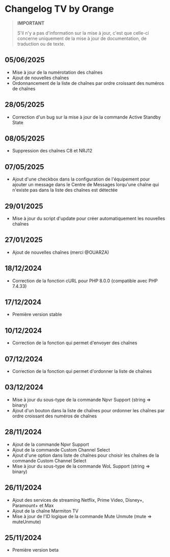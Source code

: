 # Changelog TV by Orange

> **IMPORTANT**
>
> S'il n'y a pas d'information sur la mise à jour, c'est que celle-ci concerne uniquement de la mise à jour de documentation, de traduction ou de texte.

## 05/06/2025

- Mise à jour de la numérotation des chaînes
- Ajout de nouvelles chaînes
- Ordonnancement de la liste de chaînes par ordre croissant des numéros de chaînes

## 28/05/2025

- Correction d'un bug sur la mise à jour de la commande Active Standby State

## 08/05/2025

- Suppression des chaînes C8 et NRJ12

## 07/05/2025

- Ajout d'une checkbox dans la configuration de l'équipement pour ajouter un message dans le Centre de Messages lorqu'une chaîne qui n'existe pas dans la liste des chaînes est détectée

## 29/01/2025

- Mise à jour du script d'update pour créer automatiquement les nouvelles chaînes

## 27/01/2025

- Ajout de nouvelles chaînes (merci @OUARZA)

## 18/12/2024

- Correction de la fonction cURL pour PHP 8.0.0 (compatible avec PHP 7.4.33)

## 17/12/2024

- Première version stable

## 10/12/2024

- Correction de la fonction qui permet d'envoyer des chaînes

## 07/12/2024

- Correction de la fonction qui permet d'ordonner la liste de chaînes

## 03/12/2024

- Mise à jour du sous-type de la commande Npvr Support (string => binary)
- Ajout d'un bouton dans la liste de chaînes pour ordonner les chaînes par ordre croissant des numéros de chaînes

## 28/11/2024

- Ajout de la commande Npvr Support
- Ajout de la commande Custom Channel Select
- Ajout d'une option dans liste de chaînes pour choisir les chaînes de la commande Custom Channel Select
- Mise à jour du sous-type de la commande WoL Support (string => binary)

## 26/11/2024

- Ajout des services de streaming Netflix, Prime Video, Disney+, Paramount+ et Max
- Ajout de la chaîne Marmiton TV
- Mise à jour de l'ID logique de la commande Mute Unmute (mute => muteUnmute)

## 25/11/2024

- Première version beta